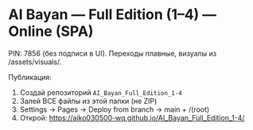 # AI Bayan — Full Edition (1–4) — Online (SPA)

PIN: 7856 (без подписи в UI). Переходы плавные, визуалы из /assets/visuals/.

Публикация:
1) Создай репозиторий `AI_Bayan_Full_Edition_1-4`
2) Залей ВСЕ файлы из этой папки (не ZIP)
3) Settings → Pages → Deploy from branch → main + /(root)
4) Открой: https://aiko030500-wq.github.io/AI_Bayan_Full_Edition_1-4/
